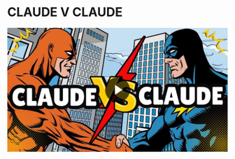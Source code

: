 # CLAUDE V CLAUDE


<a href="https://www.youtube.com/watch?v=qylvZfvlUM4" target="_blank">
<img src="https://raw.githubusercontent.com/devinschumacher/uploads/refs/heads/main/images/llm-wars-watch-as-i-battle-claude-v-claude-w-a-surprise-3rd-chaos-claude-thrown-in-secretly.jpg" width="700px">
</a>

